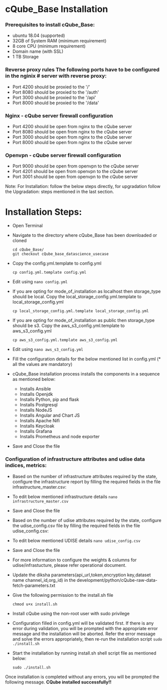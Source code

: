# cQube_Base Installation
###  Prerequisites to install cQube_Base:

- ubuntu 18.04 (supported)
- 32GB of System RAM (minimum requirement)
- 8 core CPU (minimum requirement)
- Domain name (with SSL)
- 1 TB Storage
### Reverse proxy rules The following ports have to be configured in the nginix # server with reverse proxy:

- Port 4200 should be proxied to the '/'
- Port 8080 should be proxied to the '/auth'
- Port 3000 should be proxied to the '/api'
- Port 8000 should be proxied to the '/data'
### Nginx - cQube server firewall configuration

- Port 4200 should be open from nginx to the cQube server
- Port 8080 should be open from nginx to the cQube server
- Port 3000 should be open from nginx to the cQube server
- Port 8000 should be open from nginx to the cQube server
### Openvpn - cQube server firewall configuration

- Port 9000 should be open from openvpn to the cQube server
- Port 4201 should be open from openvpn to the cQube server
- Port 3001 should be open from openvpn to the cQube server

Note: For Installation: follow the below steps directly, for upgradation follow the Upgradation: steps mentioned in the last section.


# Installation Steps:
- Open Terminal
- Navigate to the directory where cQube_Base has been downloaded or cloned 
  ```
  cd cQube_Base/
  git checkout cQube_base_datascience_usecase
  ```
- Copy the config.yml.template to config.yml 
  ```
  cp config.yml.template config.yml
  ```
- Edit using ```nano config.yml```
- If you are opting for mode_of_installation as localhost then storage_type should be local. Copy the local_storage_config.yml.template to local_storage_config.yml  
  ```
  cp local_storage_config.yml.template local_storage_config.yml
  ```
- If you are opting for mode_of_installation as public then storage_type should be s3. Copy the aws_s3_config.yml.template to aws_s3_config.yml 
  ```
  cp aws_s3_config.yml.template aws_s3_config.yml
  ```
- Edit using ```nano aws_s3_config.yml```

- Fill the configuration details for the below mentioned list in config.yml (* all the values are mandatory)
- cQube_Base installation process installs the components in a sequence as mentioned below:
  - Installs Ansible
  - Installs Openjdk
  - Installs Python, pip and flask
  - Installs Postgresql
  - Installs NodeJS
  - Installs Angular and Chart JS
  - Installs Apache Nifi
  - Installs Keycloak
  - Installs Grafana
  - Installs Prometheus and node exporter
- Save and Close the file

### Configuration of infrastructure attributes and udise data indices, metrics:

- Based on the number of infrastructure attributes required by the state, configure the infrastructure report by filling the required fields in the file infrastructure_master.csv:

- To edit below mentioned infrastructure details ```nano infrastructure_master.csv```

- Save and Close the file

- Based on the number of udise attributes required by the state, configure the udise_config.csv file by filling the required fields in the file udise_config.csv:

- To edit below mentioned UDISE details ```nano udise_config.csv```

- Save and Close the file

- For more information to configure the weights & columns for udise/infrastucture, please refer operational document.

- Update the diksha parameters(api_url,token,encryption key,dataset name channel_id,org_id) in the development/python/cQube-raw-data-fetch-parameters.txt

- Give the following permission to the install.sh file

  ```
  chmod u+x install.sh
  ```

- Install cQube using the non-root user with sudo privilege

- Configuration filled in config.yml will be validated first. If there is any error during validation, you will be prompted with the appropriate error message and the installation will be aborted. Refer the error message and solve the errors appropriately, then re-run the installation script ```sudo ./install.sh```

- Start the installation by running install.sh shell script file as mentioned below:

  ```
  sudo ./install.sh
  ```

Once installation is completed without any errors, you will be prompted the following message. **CQube installed successfully!!**

